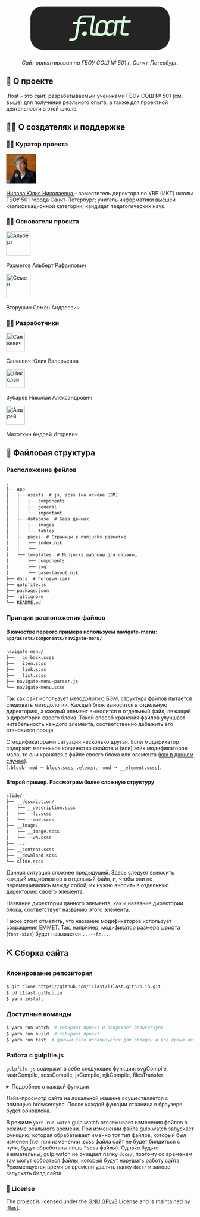 <h1 align="center"><img src="./.github/assets/logo-text.svg"></h1>
<p align="center">
  <i align="center">
    Сайт ориентирован на ГБОУ СОШ № 501 г. Санкт-Петербург.
  </i>
</p>


<h2>👀 О проекте</h2>
<p>
  .float – это сайт, разрабатываемый учениками ГБОУ СОШ № 501 (см. выше)
  для получения реального опыта, а также для проектной
  деятельности в этой школе.
</p>

<h2>🙋‍♂️ О создателях и поддержке</h2>
<h3>🧙‍♂️ Куратор проекта</h3>
<div>
  <a href="http://www.kirov.spb.ru/sc/501/index.php?option=com_contact&task=view&contact_id=7&Itemid=30">
    <img src="./.github/assets/supervisor.png" title="Нилова Юлия Николаевна" width="80" height="80">
  </a>
  <p>
    <a href="http://www.kirov.spb.ru/sc/501/index.php?option=com_contact&task=view&contact_id=7&Itemid=30">
      Нилова Юлия Николаевна
    </a>
    &#8211; заместитель директора по УВР (ИКТ)
    школы ГБОУ 501 города Санкт-Петербург; учитель информатики высшей
    квалификационной категории; кандидат педагогических наук.
  </p>
</div>


<h3>🧑‍🦽 Основатели проекта</h3>
<div>
  <a href="https://github.com/i1last">
    <img src="https://avatars.githubusercontent.com/u/90155905?v=4" title="Альберт" width="65" height="65">
  </a>
  <p>Рахметов Альберт Рафаилович</p>
</div>
<div>
  <a href="https://github.com/Semvt">
    <img src="https://avatars.githubusercontent.com/u/93983380?v=4" title="Семен" width="65" height="65">
  </a>
  <p>Вторушин Семён Андреевич</p>
</div>


<h3>👨‍🦯 Разработчики</h3>
<div>
  <a href="#!">
    <img src="https://img.freepik.com/premium-photo/happy-cute-tabby-grey-cat-jumping-on-isolated-solid-background_516484-1242.jpg" title="Санкевич" width="50" height="50">
  </a>
  <p>Санкевич Юлия Валерьевна</p>
</div>
<div>
  <a href="https://github.com/GAY-SLAVE">
    <img src="https://avatars.githubusercontent.com/u/134802217?v=4" title="Николай" width="50" height="50">
  </a>
  <p>Зубарев Николай Александрович</p>
</div>
<div>
  <a href="https://github.com/andrix7777777">
    <img src="https://avatars.githubusercontent.com/u/71929141?v=4" title="Андрей" width="50" height="50">
  </a>
  <p>Махоткин Андрей Игоревич</p>
</div>

<h2>📂 Файловая структура</h2>
<h3>Расположение файлов</h3>

```
.
├── app
│   ├── assets  # js, scss (на основе БЭМ)
│   │   ├── components
│   │   ├── general
│   │   └── important
│   ├── database  # База данных
│   │   ├── images
│   │   └── tables
│   ├── pages  # Страницы в nunjucks разметке
│   │   ├── index.njk
│   │   └── ...
│   └── templates  # Nunjucks шаблоны для страниц
│       ├── components
│       ├── svg
│       └── base-layout.njk
├── docs  # Готовый сайт
├── gulpfile.js
├── package.json
├── .gitignore
└── README.md
```

<h3>Принцип расположения файлов</h3>
<h4>В качестве первого примера используем navigate-menu: <code>app/assets/components/navigate-menu/</code></h4>

```
navigate-menu/
├── __go-back.scss
├── __item.scss
├── __link.scss
├── __list.scss
├── navigate-menu-parser.js
└── navigate-menu.scss
```
<p>
  Так как сайт использует методологию БЭМ, структура файлов
  пытается следовать методологии. Каждый блок выносится в
  отдельную директорию, а каждый элемент выносится в отдельный
  файл, лежащий в директории своего блока. Такой способ хранения
  файлов улучшает читабельность каждого элемента, соответственно
  дебажить его становится проще.
</p>
<p>
  С модификаторами ситуация несколько другая. Если модификатор
  содержит маленькое количество свойств и (или) этих модификаторов
  мало, то они хранятся в файле своего блока или элемента
  (<a href="./app/assets/components/navigate-menu/navigate-menu.scss">как в данном случае</a>).
  <br>
  [<code>.block--mod &#129042; block.scss</code>;
  <code>.element--mod &#129042; __element.scss</code>].
</p>

<h4>Второй пример. Рассмотрим более сложную структуру</h4>

```
slide/
├── __description/
│   ├── __description.scss
│   ├── --fz.scss
│   └── --maw.scss
├── __image/
│   ├── __image.scss
│   └── --wh.scss
├── ...
├── __content.scss
├── __download.scss
└── slide.scss
```
<p>
  Данная ситуация сложнее предыдущей. Здесь следует выносить
  каждый модификатор в отдельный файл, и, чтобы они не
  перемешивались между собой, их нужно вносить в отдельную
  директорию своего элемента.
</p>
<p>
  Название директории данного элемента, как и название
  директории блока, соответствует названию этого элемента.
</p>
<p>
  Также стоит отметить, что название модификаторов использует
  сокращения EMMET. Так, например, модификатор размера шрифта
  (<code>font-size</code>) будет называется <code>...--fz...</code>.
</p>

<h2>⛏️ Сборка сайта</h2>
<h3>Клонирование репозитория</h3>

```sh
$ git clone https://github.com/i1last/i1last.github.io.git
$ cd i1last.github.io
$ yarn install
```

<h3>Доступные команды</h3>

```sh
$ yarn run watch  # собирает проект и запускает browsersync
$ yarn run build  # собирает проект
$ yarn run test  # данный таск используется для отладки и все время меняется (см. gulpfile.js)
```
<h3>Работа с gulpfile.js</h3>
<p>
  <code>gulpfile.js</code> содержит в себе следующие функции:
  svgCompile, rastrCompile, scssCompile, jsCompile,
  njkCompile, filesTransfer
</p>
<details><summary>Подробнее о каждой функции</summary>
    <ol>
    <li><code>svgCompile</code> &#8211; берет все *.svg из <code>app/database/pages/**</code>, сжимает, и возвращает в <code>docs/database/pages/</code> (директории-родители сохраняются).</li>
    <li><code>rastrCompile</code> &#8211; берет все файлы (*.*) из <code>app/database/images/**</code>, сжимает, и возвращает в <code>docs/database/images/</code> (директории-родители сохраняются).</li>
    <li><code>scssCompile</code> &#8211; в первую очередь берет все *.scss из <code>app/assets/important/*</code>, а после остальные из <code>app/assets/**</code>, компилирует и возвращает файлом <code>main.min.css</code> вместе с sourcemap в <code>docs/assets/css/</code></li>
    <li><code>jsCompile</code> &#8211; берет все *.js из <code>app/assets/**</code>, преобразовывает (без конкатенации в один файл) и возвращает их в <code>docs/assets/js/</code> (директории-родители НЕ сохраняются). Каждый файл возвращается вместе со своим sourcemap.</li>
    <li><code>njkCompile</code> &#8211; берет все *.njk из <code>app/pages/**</code>, преобразовывает и возвращает их в <code>docs/</code> (директории-родители сохраняются).</li>
    <li><code>filesTransfer</code> &#8211; берет все файлы из <code>app/pages/**</code> и <code>app/database*/**</code> (кроме *.njk, *.js и *.scss) и возвращает их в <code>docs/</code> (директории-родители сохраняются).</li>
    </ol>
</details>
<p>
  Лайв-просмотр сайта на локальной машине осуществляется с
  помощью browsersync. После каждой функции страница в
  браузере будет обновлена.
</p>
<p>
  В режиме <code>yarn run watch</code> gulp.watch отслеживает
  изменения файлов в режиме реального времени. При изменении
  файла gulp.watch запускает функцию, которая обрабатывает
  именно тот тип файлов, который был изменен (т.е. при изменении
  .scss файла сайт не будет билдиться с нуля, будут обработаны
  лишь *.scss файлы). Однако будьте внимательны, gulp.watch
  не очищает папку <code>docs/</code>, поэтому со временем там
  могут собраться файлы, который будут нарушать работу сайта.
  Рекомендуется время от времени удалять папку <code>docs/</code>
  и заново запускать билд сайта.

</p>
<h3>📃 License</h3>
<p>
  The project is licensed under the
  <a href="https://github.com/i1last/i1last.github.io/blob/main/LICENSE">GNU GPLv3</a>
  License and is maintained by
  <a href="https://github.com/i1last">i1last</a>.
</p>
